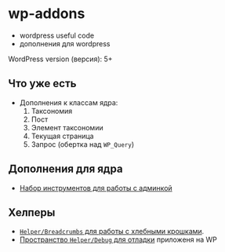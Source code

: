 # wp-addons

* wordpress useful code
* дополнения для wordpress


WordPress version (версия): 5+


## Что уже есть

* Дополнения к классам ядра:
  1. Таксономия
  2. Пост
  3. Элемент таксономии
  4. Текущая страница
  5. Запрос (обертка над `WP_Query`)


## Дополнения для ядра

* [Набор инструментов для работы с админкой](src/Core/Admin/README.md)


## Хелперы 

* [`Helper/Breadcrumbs` для работы с хлебными крошками](src/Helper/Breadcrumbs/README.md).
* [Пространство `Helper/Debug` для отладки](src/Helper/Debug/README.md) приложеня на WP 